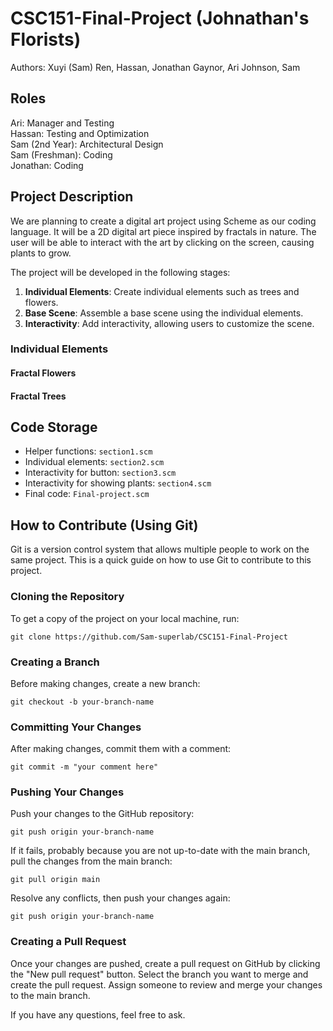 # CSC151-Final-Project (Johnathan's Florists)

Authors: Xuyi (Sam) Ren, Hassan, Jonathan Gaynor, Ari Johnson, Sam

## Roles
Ari: Manager and Testing  
Hassan: Testing and Optimization  
Sam (2nd Year): Architectural Design  
Sam (Freshman): Coding  
Jonathan: Coding

## Project Description
We are planning to create a digital art project using Scheme as our coding language. It will be a 2D digital art piece inspired by fractals in nature. The user will be able to interact with the art by clicking on the screen, causing plants to grow. 

The project will be developed in the following stages:
1. **Individual Elements**: Create individual elements such as trees and flowers.
2. **Base Scene**: Assemble a base scene using the individual elements.
3. **Interactivity**: Add interactivity, allowing users to customize the scene.

### Individual Elements

#### Fractal Flowers

#### Fractal Trees

## Code Storage
- Helper functions: `section1.scm`
- Individual elements: `section2.scm`
- Interactivity for button: `section3.scm`
- Interactivity for showing plants: `section4.scm`
- Final code: `Final-project.scm`

## How to Contribute (Using Git)

Git is a version control system that allows multiple people to work on the same project. This is a quick guide on how to use Git to contribute to this project.

### Cloning the Repository

To get a copy of the project on your local machine, run:

```
git clone https://github.com/Sam-superlab/CSC151-Final-Project
```

### Creating a Branch

Before making changes, create a new branch:

```
git checkout -b your-branch-name
```

### Committing Your Changes

After making changes, commit them with a comment:

```
git commit -m "your comment here"
```

### Pushing Your Changes

Push your changes to the GitHub repository:

```
git push origin your-branch-name
```

If it fails, probably because you are not up-to-date with the main branch, pull the changes from the main branch:

```
git pull origin main
```

Resolve any conflicts, then push your changes again:

```
git push origin your-branch-name
```

### Creating a Pull Request

Once your changes are pushed, create a pull request on GitHub by clicking the "New pull request" button. Select the branch you want to merge and create the pull request. Assign someone to review and merge your changes to the main branch.

If you have any questions, feel free to ask.

